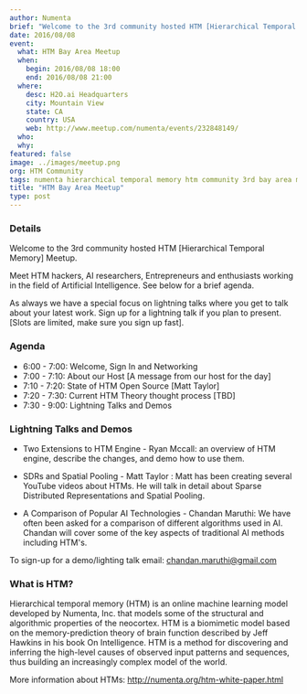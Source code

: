 ```yaml
---
author: Numenta
brief: "Welcome to the 3rd community hosted HTM [Hierarchical Temporal Memory] Meetup. Meet HTM hackers, AI researchers, Entrepreneurs and enthusiasts working in the field of Artificial Intelligence. Read more for a brief agenda."
date: 2016/08/08
event:
  what: HTM Bay Area Meetup
  when:
    begin: 2016/08/08 18:00
    end: 2016/08/08 21:00
  where:
    desc: H2O.ai Headquarters
    city: Mountain View
    state: CA
    country: USA
    web: http://www.meetup.com/numenta/events/232848149/
  who:
  why:
featured: false
image: ../images/meetup.png
org: HTM Community
tags: numenta hierarchical temporal memory htm community 3rd bay area meetup palo alto machine intelligence neuroscience biological
title: "HTM Bay Area Meetup"
type: post
---
```


### Details

Welcome to the 3rd community hosted HTM [Hierarchical Temporal Memory] Meetup.

Meet HTM hackers, AI researchers, Entrepreneurs and enthusiasts working in the
field of Artificial Intelligence. See below for a brief agenda.

As always we have a special focus on lightning talks where you get to talk about
your latest work. Sign up for a lightning talk if you plan to present. [Slots
are limited, make sure you sign up fast].

### Agenda

* 6:00 - 7:00: Welcome, Sign In and Networking
* 7:00 - 7:10: About our Host [A message from our host for the day]
* 7:10 - 7:20: State of HTM Open Source [Matt Taylor]
* 7:20 - 7:30: Current HTM Theory thought process [TBD]
* 7:30 - 9:00: Lightning Talks and Demos

### Lightning Talks and Demos

* Two Extensions to HTM Engine - Ryan Mccall: an overview of HTM engine,
  describe the changes, and demo how to use them.

* SDRs and Spatial Pooling - Matt Taylor : Matt has been creating several
  YouTube videos about HTMs. He will talk in detail about Sparse Distributed
  Representations and Spatial Pooling.

* A Comparison of Popular AI Technologies - Chandan Maruthi: We have often been
  asked for a comparison of different algorithms used in AI. Chandan will cover
  some of the key aspects of traditional AI methods including HTM's.

To sign-up for a demo/lighting talk email:
[chandan.maruthi@gmail.com](mailto:chandan.maruthi@gmail.com)

### What is HTM?

Hierarchical temporal memory (HTM) is an online machine learning model developed
by Numenta, Inc. that models some of the structural and algorithmic properties
of the neocortex. HTM is a biomimetic model based on the memory-prediction
theory of brain function described by Jeff Hawkins in his book On Intelligence.
HTM is a method for discovering and inferring the high-level causes of observed
input patterns and sequences, thus building an increasingly complex model of the
world.

More information about HTMs: http://numenta.org/htm-white-paper.html

